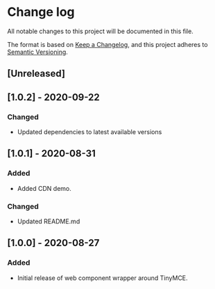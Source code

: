# Change log
All notable changes to this project will be documented in this file.

The format is based on [Keep a Changelog](https://keepachangelog.com/en/1.0.0/),
and this project adheres to [Semantic Versioning](https://semver.org/spec/v2.0.0.html).

## [Unreleased]

## [1.0.2] - 2020-09-22
### Changed
- Updated dependencies to latest available versions

## [1.0.1] - 2020-08-31
### Added
- Added CDN demo.

### Changed
- Updated README.md

## [1.0.0] - 2020-08-27
### Added
- Initial release of web component wrapper around TinyMCE.